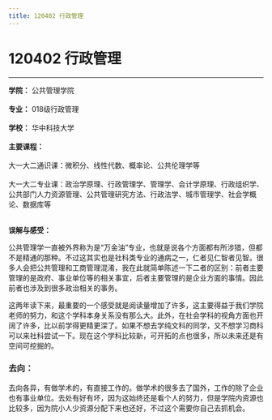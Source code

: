 ```yaml
---
title: 120402 行政管理
---
```

# 120402 行政管理
---
**学院：** 公共管理学院<br></br>
**专业：** 018级行政管理<br></br>
**学校：** 华中科技大学<br></br>
**主要课程：**<br></br>
大一大二通识课：微积分、线性代数、概率论、公共伦理学等<br></br>
大一大二专业课：政治学原理、行政管理学、管理学、会计学原理、行政组织学、公共部门人力资源管理、公共管理研究方法、行政法学、城市管理学、社会学概论、数据库等<br></br>

**误解与感受：**

公共管理学一直被外界称为是“万金油”专业，也就是说各个方面都有所涉猎，但都不是精通的那种。不过这其实也是社科类专业的通病之一，仁者见仁智者见智。很多人会把公共管理和工商管理混淆，我在此就简单陈述一下二者的区别：前者主要管理的是政府、事业单位等的相关事宜，后者主要管理的是企业方面的事情。因此前者也涉及到很多政治相关的事务。

这两年读下来，最重要的一个感受就是阅读量增加了许多，这主要得益于我们学院老师的努力，和这个学科本身关系没有那么大。此外，在社会学科的视角方面也开阔了许多，比以前学得更精更深了。如果不想去学纯文科的同学，又不想学习商科可以来社科尝试一下。现在这个学科比较新，可开拓的点也很多，所以未来还是有空间可挖掘的。

### **去向**：

去向各异，有做学术的，有直接工作的。做学术的很多去了国外，工作的除了企业也有事业单位。去处有好有坏，因为这始终还是看个人的努力，但是学院内资源也比较多，因为院小人少资源分配下来也还好，不过这个需要你自己去抓机会。